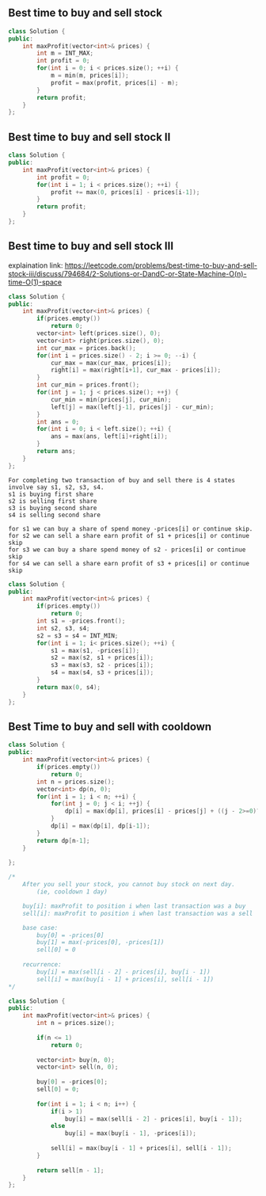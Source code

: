 ## Best time to buy and sell stock 
```cpp
class Solution {
public:
    int maxProfit(vector<int>& prices) {
        int m = INT_MAX;
        int profit = 0;
        for(int i = 0; i < prices.size(); ++i) {
            m = min(m, prices[i]);
            profit = max(profit, prices[i] - m);
        }
        return profit;
    }
};

```
## Best time to buy and sell stock II
```cpp
class Solution {
public:
    int maxProfit(vector<int>& prices) {
        int profit = 0;
        for(int i = 1; i < prices.size(); ++i) {
            profit += max(0, prices[i] - prices[i-1]);
        }
        return profit;
    }
};
```
## Best time to buy and sell stock III

explaination link:
https://leetcode.com/problems/best-time-to-buy-and-sell-stock-iii/discuss/794684/2-Solutions-or-DandC-or-State-Machine-O(n)-time-O(1)-space

```cpp
class Solution {
public:
    int maxProfit(vector<int>& prices) {
        if(prices.empty())
            return 0;
        vector<int> left(prices.size(), 0);
        vector<int> right(prices.size(), 0);
        int cur_max = prices.back();
        for(int i = prices.size() - 2; i >= 0; --i) {
            cur_max = max(cur_max, prices[i]);
            right[i] = max(right[i+1], cur_max - prices[i]);
        }
        int cur_min = prices.front();
        for(int j = 1; j < prices.size(); ++j) {
            cur_min = min(prices[j], cur_min);
            left[j] = max(left[j-1], prices[j] - cur_min);
        }
        int ans = 0;
        for(int i = 0; i < left.size(); ++i) {
            ans = max(ans, left[i]+right[i]);
        }
        return ans;
    }
};
```
    For completing two transaction of buy and sell there is 4 states involve say s1, s2, s3, s4.
    s1 is buying first share
    s2 is selling first share
    s3 is buying second share
    s4 is selling second share

    for s1 we can buy a share of spend money -prices[i] or continue skip.
    for s2 we can sell a share earn profit of s1 + prices[i] or continue skip
    for s3 we can buy a share spend money of s2 - prices[i] or continue skip
    for s4 we can sell a share earn profit of s3 + prices[i] or continue skip

```cpp
class Solution {
public:
    int maxProfit(vector<int>& prices) {
        if(prices.empty())
            return 0;
        int s1 = -prices.front();
        int s2, s3, s4;
        s2 = s3 = s4 = INT_MIN;
        for(int i = 1; i< prices.size(); ++i) {
            s1 = max(s1, -prices[i]);
            s2 = max(s2, s1 + prices[i]);
            s3 = max(s3, s2 - prices[i]);
            s4 = max(s4, s3 + prices[i]);
        }
        return max(0, s4);
    }
};
```

## Best Time to buy and sell with cooldown
```cpp
class Solution {
public:
    int maxProfit(vector<int>& prices) {
        if(prices.empty())
            return 0;
        int n = prices.size();
        vector<int> dp(n, 0);
        for(int i = 1; i < n; ++i) {
            for(int j = 0; j < i; ++j) {
                dp[i] = max(dp[i], prices[i] - prices[j] + ((j - 2>=0)?dp[j-2]:0));
            }
            dp[i] = max(dp[i], dp[i-1]);
        }
        return dp[n-1];
    }
    
};
```
```cpp
/* 
    After you sell your stock, you cannot buy stock on next day. 
        (ie, cooldown 1 day)

    buy[i]: maxProfit to position i when last transaction was a buy
    sell[i]: maxProfit to position i when last transaction was a sell

    base case:
        buy[0] = -prices[0]
        buy[1] = max(-prices[0], -prices[1])
        sell[0] = 0
        
    recurrence:
        buy[i] = max(sell[i - 2] - prices[i], buy[i - 1])
        sell[i] = max(buy[i - 1] + prices[i], sell[i - 1])
*/

class Solution {
public:
    int maxProfit(vector<int>& prices) {
        int n = prices.size();
        
        if(n <= 1)
            return 0;
        
        vector<int> buy(n, 0);
        vector<int> sell(n, 0);
        
        buy[0] = -prices[0];
        sell[0] = 0;
        
        for(int i = 1; i < n; i++) {
            if(i > 1)
                buy[i] = max(sell[i - 2] - prices[i], buy[i - 1]);
            else
                buy[i] = max(buy[i - 1], -prices[i]);
            
            sell[i] = max(buy[i - 1] + prices[i], sell[i - 1]);
        }
        
        return sell[n - 1];
    }
};
```

